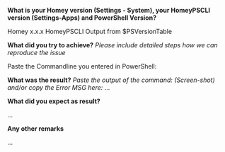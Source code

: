 **What is your Homey version (Settings - System), your HomeyPSCLI version (Settings-Apps) and PowerShell Version?**

Homey x.x.x
HomeyPSCLI
Output from $PSVersionTable


**What did you try to achieve?**
*Please include detailed steps how we can reproduce the issue*

Paste the Commandline you entered in PowerShell:


**What was the result?**
*Paste the output of the command: (Screen-shot) and/or copy the Error MSG here:*
...


**What did you expect as result?**

...

**Any other remarks**

...